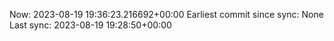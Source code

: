 Now: 2023-08-19 19:36:23.216692+00:00 Earliest commit since sync: None Last sync: 2023-08-19 19:28:50+00:00
